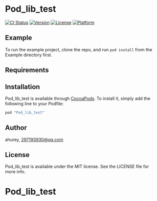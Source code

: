 # Pod_lib_test

[![CI Status](http://img.shields.io/travis/ahurey/Pod_lib_test.svg?style=flat)](https://travis-ci.org/ahurey/Pod_lib_test)
[![Version](https://img.shields.io/cocoapods/v/Pod_lib_test.svg?style=flat)](http://cocoapods.org/pods/Pod_lib_test)
[![License](https://img.shields.io/cocoapods/l/Pod_lib_test.svg?style=flat)](http://cocoapods.org/pods/Pod_lib_test)
[![Platform](https://img.shields.io/cocoapods/p/Pod_lib_test.svg?style=flat)](http://cocoapods.org/pods/Pod_lib_test)

## Example

To run the example project, clone the repo, and run `pod install` from the Example directory first.

## Requirements

## Installation

Pod_lib_test is available through [CocoaPods](http://cocoapods.org). To install
it, simply add the following line to your Podfile:

```ruby
pod "Pod_lib_test"
```

## Author

ahurey, 297193930@qq.com

## License

Pod_lib_test is available under the MIT license. See the LICENSE file for more info.
# Pod_lib_test
